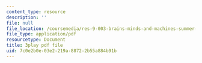 ```yaml
---
content_type: resource
description: ''
file: null
file_location: /coursemedia/res-9-003-brains-minds-and-machines-summer-course-summer-2015/7c0e2b0e03e2219a88722b55a884b91b_hfryF7_QU2c.pdf
file_type: application/pdf
resourcetype: Document
title: 3play pdf file
uid: 7c0e2b0e-03e2-219a-8872-2b55a884b91b
---
```

